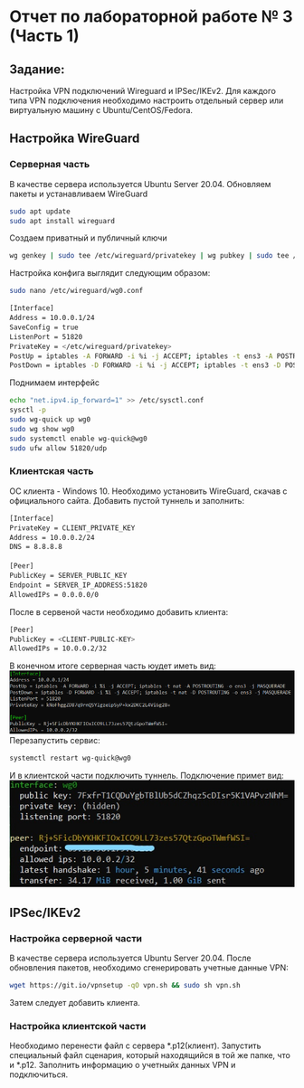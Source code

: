# Отчет по лабораторной работе № 3 (Часть 1)
## Задание:
Настройка VPN подключений Wireguard и IPSec/IKEv2.
Для каждого типа VPN подключения необходимо настроить отдельный сервер или виртуальную 
машину с Ubuntu/CentOS/Fedora.
## Настройка WireGuard
### Серверная часть
В качестве сервера используется Ubuntu Server 20.04.
Обновляем пакеты и устанавливаем WireGuard
```sh
sudo apt update
sudo apt install wireguard
```
Создаем приватный и публичный ключи
```sh
wg genkey | sudo tee /etc/wireguard/privatekey | wg pubkey | sudo tee /etc/wireguard/publickey
```
Настройка конфига выглядит следующим образом:
```sh
sudo nano /etc/wireguard/wg0.conf
```
```sh
[Interface]
Address = 10.0.0.1/24
SaveConfig = true
ListenPort = 51820
PrivateKey = </etc/wireguard/privatekey>
PostUp = iptables -A FORWARD -i %i -j ACCEPT; iptables -t ens3 -A POSTROUTING -o ens3 -j MASQUERADE
PostDown = iptables -D FORWARD -i %i -j ACCEPT; iptables -t ens3 -D POSTROUTING -o ens3 -j MASQUERADE
```
Поднимаем интерфейс
```sh
echo "net.ipv4.ip_forward=1" >> /etc/sysctl.conf
sysctl -p
sudo wg-quick up wg0
sudo wg show wg0
sudo systemctl enable wg-quick@wg0
sudo ufw allow 51820/udp
```
### Клиентская часть
ОС клиента - Windows 10. Необходимо установить WireGuard, скачав с официального сайта.
Добавить пустой туннель и заполнить:
```sh
[Interface]
PrivateKey = CLIENT_PRIVATE_KEY
Address = 10.0.0.2/24
DNS = 8.8.8.8

[Peer]
PublicKey = SERVER_PUBLIC_KEY
Endpoint = SERVER_IP_ADDRESS:51820
AllowedIPs = 0.0.0.0/0
```
После в сервеной части необходимо добавить клиента:
```sh
[Peer]
PublicKey = <СLIENT-PUBLIC-KEY>
AllowedIPs = 10.0.0.2/32
```
В конечном итоге серверная часть юудет иметь вид:
![Файл wg0.conf](https://github.com/Druzhocheck/Cybersecurity/blob/main/3%D1%8C%D1%8F%20%D0%BB%D0%B0%D0%B1%D0%BE%D1%80%D0%B0%D1%82%D0%BE%D1%80%D0%BD%D0%B0%D1%8F%20%D1%80%D0%B0%D0%B1%D0%BE%D1%82%D0%B0%20(2%20%D1%81%D0%B5%D0%BC%D0%B5%D1%81%D1%82%D1%80)/Pugachev/img/wg0.png)
Перезапустить сервис:
```sh
systemctl restart wg-quick@wg0
```
И в клиентской части подключить туннель.
Подключение примет вид:
![Подключение](https://github.com/Druzhocheck/Cybersecurity/blob/main/3%D1%8C%D1%8F%20%D0%BB%D0%B0%D0%B1%D0%BE%D1%80%D0%B0%D1%82%D0%BE%D1%80%D0%BD%D0%B0%D1%8F%20%D1%80%D0%B0%D0%B1%D0%BE%D1%82%D0%B0%20(2%20%D1%81%D0%B5%D0%BC%D0%B5%D1%81%D1%82%D1%80)/Pugachev/img/connect.jpg)
## IPSec/IKEv2
### Настройка серверной части
В качестве сервера используется Ubuntu Server 20.04.
После обновления пакетов, необходимо сгенерировать учетные данные VPN:
```sh
wget https://git.io/vpnsetup -qO vpn.sh && sudo sh vpn.sh
```
Затем следует добавить клиента.
### Настройка клиентской части
Необходимо перенести файл с сервера *.p12(клиент). Запустить специальный файл сценария, который находящийся в той же папке, что и *.p12. Заполнить информацию о учетныйх данных VPN и подключиться.
